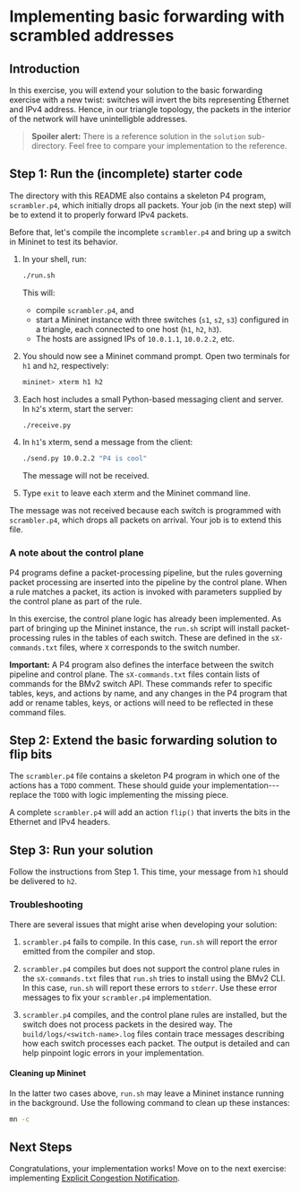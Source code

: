 # Implementing basic forwarding with scrambled addresses

## Introduction

In this exercise, you will extend your solution to the basic
forwarding exercise with a new twist: switches will invert the bits
representing Ethernet and IPv4 address. Hence, in our triangle
topology, the packets in the interior of the network will have
unintelligble addresses.

> **Spoiler alert:** There is a reference solution in the `solution`
> sub-directory. Feel free to compare your implementation to the
> reference.

## Step 1: Run the (incomplete) starter code

The directory with this README also contains a skeleton P4 program,
`scrambler.p4`, which initially drops all packets. Your job (in the
next step) will be to extend it to properly forward IPv4 packets.

Before that, let's compile the incomplete `scrambler.p4` and bring
up a switch in Mininet to test its behavior.

1. In your shell, run:
   ```bash
   ./run.sh
   ```
   This will:
   * compile `scrambler.p4`, and
   * start a Mininet instance with three switches (`s1`, `s2`, `s3`) configured
     in a triangle, each connected to one host (`h1`, `h2`, `h3`).
   * The hosts are assigned IPs of `10.0.1.1`, `10.0.2.2`, etc.

2. You should now see a Mininet command prompt. Open two terminals
for `h1` and `h2`, respectively:
   ```bash
   mininet> xterm h1 h2
   ```
3. Each host includes a small Python-based messaging client and
server. In `h2`'s xterm, start the server:
   ```bash
   ./receive.py
   ```
4. In `h1`'s xterm, send a message from the client:
   ```bash
   ./send.py 10.0.2.2 "P4 is cool"
   ```
   The message will not be received.
5. Type `exit` to leave each xterm and the Mininet command line.

The message was not received because each switch is programmed with
`scrambler.p4`, which drops all packets on arrival. Your job is to
extend this file.

### A note about the control plane

P4 programs define a packet-processing pipeline, but the rules
governing packet processing are inserted into the pipeline by the
control plane. When a rule matches a packet, its action is invoked
with parameters supplied by the control plane as part of the rule.

In this exercise, the control plane logic has already been
implemented. As part of bringing up the Mininet instance, the
`run.sh` script will install packet-processing rules in the tables of
each switch. These are defined in the `sX-commands.txt` files, where
`X` corresponds to the switch number.

**Important:** A P4 program also defines the interface between the
switch pipeline and control plane. The `sX-commands.txt` files
contain lists of commands for the BMv2 switch API. These commands
refer to specific tables, keys, and actions by name, and any changes
in the P4 program that add or rename tables, keys, or actions will
need to be reflected in these command files.

## Step 2: Extend the basic forwarding solution to flip bits

The `scrambler.p4` file contains a skeleton P4 program in which one of
the actions has a `TODO` comment. These should guide your
implementation---replace the `TODO` with logic implementing the
missing piece.

A complete `scrambler.p4` will add an action `flip()` that inverts the
bits in the Ethernet and IPv4 headers. 

## Step 3: Run your solution

Follow the instructions from Step 1. This time, your message from
`h1` should be delivered to `h2`.

### Troubleshooting

There are several issues that might arise when developing your
solution:

1. `scrambler.p4` fails to compile. In this case, `run.sh` will
report the error emitted from the compiler and stop.

2. `scrambler.p4` compiles but does not support the control plane
rules in the `sX-commands.txt` files that `run.sh` tries to install
using the BMv2 CLI. In this case, `run.sh` will report these errors
to `stderr`. Use these error messages to fix your `scrambler.p4`
implementation.

3. `scrambler.p4` compiles, and the control plane rules are installed,
but the switch does not process packets in the desired way. The
`build/logs/<switch-name>.log` files contain trace messages describing
how each switch processes each packet. The output is detailed and can
help pinpoint logic errors in your implementation.

#### Cleaning up Mininet

In the latter two cases above, `run.sh` may leave a Mininet instance
running in the background. Use the following command to clean up
these instances:

```bash
mn -c
```

## Next Steps

Congratulations, your implementation works!  Move on to the next
exercise: implementing [Explicit Congestion Notification](../ecn).
